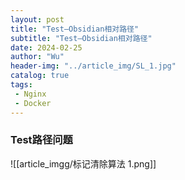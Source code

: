 ```yaml
---
layout: post
title: "Test—Obsidian相对路径"
subtitle: "Test—Obsidian相对路径"
date: 2024-02-25
author: "Wu"
header-img: "../article_img/SL_1.jpg"
catalog: true
tags: 
 - Nginx
 - Docker
---
```


### Test路径问题



![[article_imgg/标记清除算法 1.png]]

